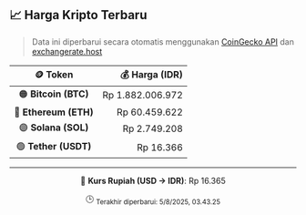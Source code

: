 

<!-- HARGA_KRIPTO -->
## 📈 Harga Kripto Terbaru

> Data ini diperbarui secara otomatis menggunakan [CoinGecko API](https://www.coingecko.com/) dan [exchangerate.host](https://exchangerate.host/)

<div align="center">

| 🪙 Token | 💰 Harga (IDR) |
|:------:|---------------:|
| 🟠 **Bitcoin (BTC)**   | Rp 1.882.006.972 |
| 🔵 **Ethereum (ETH)**  | Rp 60.459.622 |
| 🟣 **Solana (SOL)**    | Rp 2.749.208 |
| 🟢 **Tether (USDT)**   | Rp 16.366 |

---

💱 **Kurs Rupiah (USD → IDR)**: Rp 16.365

🕒 <sub>Terakhir diperbarui: 5/8/2025, 03.43.25</sub>

</div>
<!-- /HARGA_KRIPTO -->